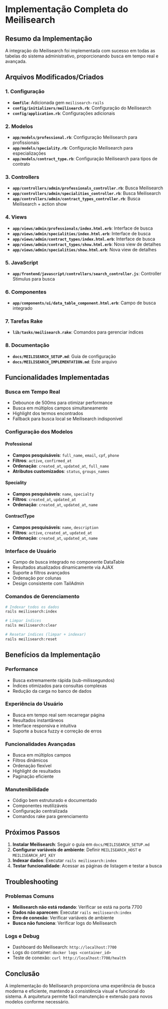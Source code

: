 # Implementação Completa do Meilisearch

## Resumo da Implementação

A integração do Meilisearch foi implementada com sucesso em todas as tabelas do sistema administrativo, proporcionando busca em tempo real e avançada.

## Arquivos Modificados/Criados

### 1. Configuração
- **`Gemfile`**: Adicionada gem `meilisearch-rails`
- **`config/initializers/meilisearch.rb`**: Configuração do Meilisearch
- **`config/application.rb`**: Configurações adicionais

### 2. Modelos
- **`app/models/professional.rb`**: Configuração Meilisearch para profissionais
- **`app/models/speciality.rb`**: Configuração Meilisearch para especializações  
- **`app/models/contract_type.rb`**: Configuração Meilisearch para tipos de contrato

### 3. Controllers
- **`app/controllers/admin/professionals_controller.rb`**: Busca Meilisearch
- **`app/controllers/admin/specialities_controller.rb`**: Busca Meilisearch
- **`app/controllers/admin/contract_types_controller.rb`**: Busca Meilisearch + action show

### 4. Views
- **`app/views/admin/professionals/index.html.erb`**: Interface de busca
- **`app/views/admin/specialities/index.html.erb`**: Interface de busca
- **`app/views/admin/contract_types/index.html.erb`**: Interface de busca
- **`app/views/admin/contract_types/show.html.erb`**: Nova view de detalhes
- **`app/views/admin/specialities/show.html.erb`**: Nova view de detalhes

### 5. JavaScript
- **`app/frontend/javascript/controllers/search_controller.js`**: Controller Stimulus para busca

### 6. Componentes
- **`app/components/ui/data_table_component.html.erb`**: Campo de busca integrado

### 7. Tarefas Rake
- **`lib/tasks/meilisearch.rake`**: Comandos para gerenciar índices

### 8. Documentação
- **`docs/MEILISEARCH_SETUP.md`**: Guia de configuração
- **`docs/MEILISEARCH_IMPLEMENTATION.md`**: Este arquivo

## Funcionalidades Implementadas

### Busca em Tempo Real
- Debounce de 500ms para otimizar performance
- Busca em múltiplos campos simultaneamente
- Highlight dos termos encontrados
- Fallback para busca local se Meilisearch indisponível

### Configuração dos Modelos

#### Professional
- **Campos pesquisáveis**: `full_name`, `email`, `cpf`, `phone`
- **Filtros**: `active`, `confirmed_at`
- **Ordenação**: `created_at`, `updated_at`, `full_name`
- **Atributos customizados**: `status`, `groups_names`

#### Speciality
- **Campos pesquisáveis**: `name`, `specialty`
- **Filtros**: `created_at`, `updated_at`
- **Ordenação**: `created_at`, `updated_at`, `name`

#### ContractType
- **Campos pesquisáveis**: `name`, `description`
- **Filtros**: `active`, `created_at`, `updated_at`
- **Ordenação**: `created_at`, `updated_at`, `name`

### Interface de Usuário
- Campo de busca integrado no componente DataTable
- Resultados atualizados dinamicamente via AJAX
- Suporte a filtros avançados
- Ordenação por colunas
- Design consistente com TailAdmin

### Comandos de Gerenciamento
```bash
# Indexar todos os dados
rails meilisearch:index

# Limpar índices
rails meilisearch:clear

# Resetar índices (limpar + indexar)
rails meilisearch:reset
```

## Benefícios da Implementação

### Performance
- Busca extremamente rápida (sub-milissegundos)
- Índices otimizados para consultas complexas
- Redução da carga no banco de dados

### Experiência do Usuário
- Busca em tempo real sem recarregar página
- Resultados instantâneos
- Interface responsiva e intuitiva
- Suporte a busca fuzzy e correção de erros

### Funcionalidades Avançadas
- Busca em múltiplos campos
- Filtros dinâmicos
- Ordenação flexível
- Highlight de resultados
- Paginação eficiente

### Manutenibilidade
- Código bem estruturado e documentado
- Componentes reutilizáveis
- Configuração centralizada
- Comandos rake para gerenciamento

## Próximos Passos

1. **Instalar Meilisearch**: Seguir o guia em `docs/MEILISEARCH_SETUP.md`
2. **Configurar variáveis de ambiente**: Definir `MEILISEARCH_HOST` e `MEILISEARCH_API_KEY`
3. **Indexar dados**: Executar `rails meilisearch:index`
4. **Testar funcionalidade**: Acessar as páginas de listagem e testar a busca

## Troubleshooting

### Problemas Comuns
- **Meilisearch não está rodando**: Verificar se está na porta 7700
- **Dados não aparecem**: Executar `rails meilisearch:index`
- **Erro de conexão**: Verificar variáveis de ambiente
- **Busca não funciona**: Verificar logs do Meilisearch

### Logs e Debug
- Dashboard do Meilisearch: `http://localhost:7700`
- Logs do container: `docker logs <container_id>`
- Teste de conexão: `curl http://localhost:7700/health`

## Conclusão

A implementação do Meilisearch proporciona uma experiência de busca moderna e eficiente, mantendo a consistência visual e funcional do sistema. A arquitetura permite fácil manutenção e extensão para novos modelos conforme necessário.

